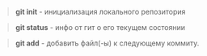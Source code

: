 > **git init** - инициализация локального репозитория

> **git status** - инфо от гит о его текущем состоянии

> **git add** - добавить файл(-ы) к следующему коммиту.